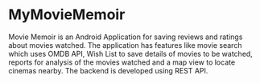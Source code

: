 # MyMovieMemoir
Movie Memoir is an Android Application for saving reviews and ratings about movies watched. 
The application has features like movie search which uses OMDB API, Wish List to save details of movies to be watched, reports for analysis of the movies watched and a map view to locate cinemas nearby.
The backend is developed using REST API.
